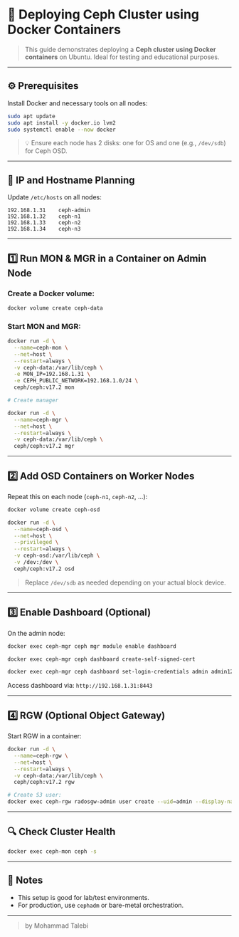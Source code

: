 # 🐳 Deploying Ceph Cluster using Docker Containers

> This guide demonstrates deploying a **Ceph cluster using Docker containers** on Ubuntu. Ideal for testing and educational purposes.

---

## ⚙️ Prerequisites
Install Docker and necessary tools on all nodes:

```bash
sudo apt update
sudo apt install -y docker.io lvm2
sudo systemctl enable --now docker
```

> 💡 Ensure each node has 2 disks: one for OS and one (e.g., `/dev/sdb`) for Ceph OSD.

---

## 📍 IP and Hostname Planning
Update `/etc/hosts` on all nodes:

```
192.168.1.31    ceph-admin
192.168.1.32    ceph-n1
192.168.1.33    ceph-n2
192.168.1.34    ceph-n3
```

---

## 1️⃣ Run MON & MGR in a Container on Admin Node

### Create a Docker volume:
```bash
docker volume create ceph-data
```

### Start MON and MGR:
```bash
docker run -d \
  --name=ceph-mon \
  --net=host \
  --restart=always \
  -v ceph-data:/var/lib/ceph \
  -e MON_IP=192.168.1.31 \
  -e CEPH_PUBLIC_NETWORK=192.168.1.0/24 \
  ceph/ceph:v17.2 mon

# Create manager

docker run -d \
  --name=ceph-mgr \
  --net=host \
  --restart=always \
  -v ceph-data:/var/lib/ceph \
  ceph/ceph:v17.2 mgr
```

---

## 2️⃣ Add OSD Containers on Worker Nodes
Repeat this on each node (`ceph-n1`, `ceph-n2`, ...):

```bash
docker volume create ceph-osd

docker run -d \
  --name=ceph-osd \
  --net=host \
  --privileged \
  --restart=always \
  -v ceph-osd:/var/lib/ceph \
  -v /dev:/dev \
  ceph/ceph:v17.2 osd
```

> Replace `/dev/sdb` as needed depending on your actual block device.

---

## 3️⃣ Enable Dashboard (Optional)
On the admin node:
```bash
docker exec ceph-mgr ceph mgr module enable dashboard

docker exec ceph-mgr ceph dashboard create-self-signed-cert

docker exec ceph-mgr ceph dashboard set-login-credentials admin admin123
```

Access dashboard via: `http://192.168.1.31:8443`

---

## 4️⃣ RGW (Optional Object Gateway)
Start RGW in a container:
```bash
docker run -d \
  --name=ceph-rgw \
  --net=host \
  --restart=always \
  -v ceph-data:/var/lib/ceph \
  ceph/ceph:v17.2 rgw

# Create S3 user:
docker exec ceph-rgw radosgw-admin user create --uid=admin --display-name="Admin" --system
```

---

## 🔍 Check Cluster Health
```bash
docker exec ceph-mon ceph -s
```

---

## 📌 Notes
- This setup is good for lab/test environments.
- For production, use `cephadm` or bare-metal orchestration.

---

>  by Mohammad Talebi
